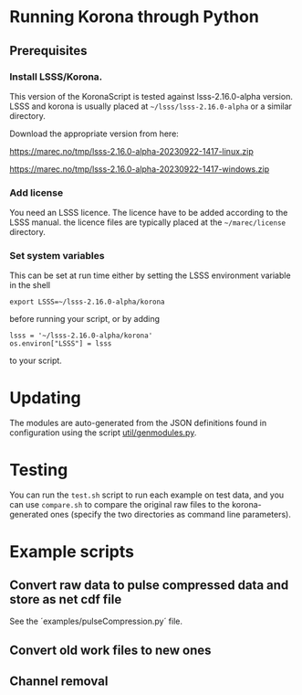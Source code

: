 # Running Korona through Python

## Prerequisites

### Install LSSS/Korona.

This version of the KoronaScript is tested against lsss-2.16.0-alpha
version. LSSS and korona is usually placed at
`~/lsss/lsss-2.16.0-alpha` or a similar directory.

Download the appropriate version from here:

https://marec.no/tmp/lsss-2.16.0-alpha-20230922-1417-linux.zip

https://marec.no/tmp/lsss-2.16.0-alpha-20230922-1417-windows.zip


### Add license 

You need an LSSS licence. The licence have to be added according to the LSSS manual. the licence files are typically placed at the `~/marec/license` directory.

### Set system variables

This can be set at run time either by setting the LSSS environment
variable in the shell
~~~
export LSSS=~/lsss-2.16.0-alpha/korona
~~~
before running your script, or by adding
~~~
lsss = '~/lsss-2.16.0-alpha/korona'
os.environ["LSSS"] = lsss
~~~
to your script.

# Updating

The modules are auto-generated from the JSON definitions found in
configuration using the script [util/genmodules.py]().

# Testing

You can run the `test.sh` script to run each example on test data, and
you can use `compare.sh` to compare the original raw files to the
korona-generated ones (specify the two directories as command line
parameters).

# Example scripts

## Convert raw data to pulse compressed data and store as net cdf file
See the ´examples/pulseCompression.py´ file.

## Convert old work files to new ones

## Channel removal
